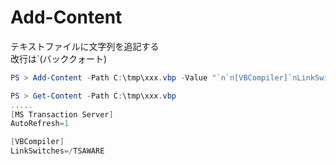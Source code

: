 # Add-Content
テキストファイルに文字列を追記する  
改行は\`(バッククォート)  
```PowerShell
PS > Add-Content -Path C:\tmp\xxx.vbp -Value "`n`n[VBCompiler]`nLinkSwitches=/TSAWARE`n"

PS > Get-Content -Path C:\tmp\xxx.vbp
.....
[MS Transaction Server]
AutoRefresh=1

[VBCompiler]
LinkSwitches=/TSAWARE

```
